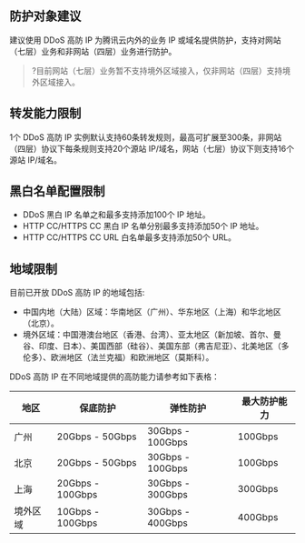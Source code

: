 ## 防护对象建议
建议使用 DDoS 高防 IP 为腾讯云内外的业务 IP 或域名提供防护，支持对网站（七层）业务和非网站（四层）业务进行防护。
>?目前网站（七层）业务暂不支持境外区域接入，仅非网站（四层）支持境外区域接入。

## 转发能力限制
1个 DDoS 高防 IP 实例默认支持60条转发规则，最高可扩展至300条，非网站（四层）协议下每条规则支持20个源站 IP/域名，网站（七层）协议下则支持16个源站 IP/域名。

## 黑白名单配置限制
- DDoS 黑白 IP 名单之和最多支持添加100个 IP 地址。
- HTTP CC/HTTPS CC 黑白 IP 名单分别最多支持添加50个 IP 地址。
- HTTP CC/HTTPS CC URL 白名单最多支持添加50个 URL。

## 地域限制
目前已开放 DDoS 高防 IP 的地域包括:
- 中国内地（大陆）区域：华南地区（广州）、华东地区（上海）和华北地区（北京）。
- 境外区域：中国港澳台地区（香港、台湾）、亚太地区（新加坡、首尔、曼谷、印度、日本）、美国西部（硅谷）、美国东部（弗吉尼亚）、北美地区（多伦多）、欧洲地区（法兰克福）和欧洲地区（莫斯科）。

DDoS 高防 IP 在不同地域提供的高防能力请参考如下表格：

| 地区     | 保底防护     | 弹性防护     | 最大防护能力 |
| -------- | ------------ | ------------ | ------------ |
| 广州     | 20Gbps - 50Gbps  | 30Gbps - 100Gbps | 100Gbps      |
| 北京     | 20Gbps - 50Gbps  | 30Gbps - 100Gbps | 100Gbps      |
| 上海     | 20Gbps - 100Gbps | 30Gbps - 300Gbps | 300Gbps      |
| 境外区域 | 10Gbps - 100Gbps | 30Gbps - 400Gbps | 400Gbps      |
